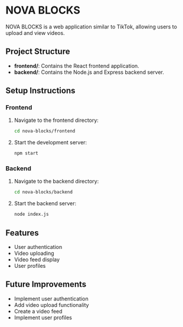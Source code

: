 # NOVA BLOCKS

NOVA BLOCKS is a web application similar to TikTok, allowing users to upload and view videos.

## Project Structure

- **frontend/**: Contains the React frontend application.
- **backend/**: Contains the Node.js and Express backend server.

## Setup Instructions

### Frontend

1. Navigate to the frontend directory:
   ```bash
   cd nova-blocks/frontend
   ```

2. Start the development server:
   ```bash
   npm start
   ```

### Backend

1. Navigate to the backend directory:
   ```bash
   cd nova-blocks/backend
   ```

2. Start the backend server:
   ```bash
   node index.js
   ```

## Features

- User authentication
- Video uploading
- Video feed display
- User profiles

## Future Improvements

- Implement user authentication
- Add video upload functionality
- Create a video feed
- Implement user profiles
